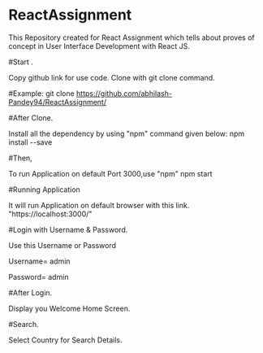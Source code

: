 # ReactAssignment
This Repository created for React Assignment which tells about proves of concept in User Interface Development with React JS.    

#Start .

Copy  github link for use code.
Clone with git clone command.

#Example: 
git clone https://github.com/abhilash-Pandey94/ReactAssignment/

#After Clone.

Install all the dependency by using "npm" command given below:
npm install --save

#Then,

To run Application on default Port 3000,use "npm"
npm start

#Running Application

It will run Application on default browser with this link.
"https://localhost:3000/"


#Login with Username & Password.

Use this Username or Password

Username= admin

Password= admin

#After Login.

Display you Welcome Home Screen.

#Search.

Select Country  for Search Details.



